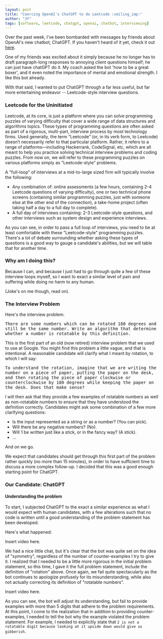 ```yaml
---
layout: post
title: "Coercing OpenAI's ChatGPT to do Leetcode :smiling_imp:"
author: "JY"
tags: [software, leetcode, chatgpt, openai, chatbot, interviewing]
---
```



Over the past week, I've been bombarded with messages by friends about OpenAI's new chatbot, ChatGPT. If you haven't heard of it yet, check it out [here](https://openai.com/blog/chatgpt/).

One of my friends was excited about it simply because he no longer has to draft paragraph-long responses to annoying client questions himself; he can just have chatGPT do it. My coach asked the bot 'how to be a great boxer', and it even noted the importance of mental and emotional strength. I like this bot already.

With that said, I wanted to put ChatGPT through a far less useful, but far more entertaining endeavor -- Leetcode-style interview questions.

### Leetcode for the Uninitiated
Leetcode, at its core, is just a platform where you can solve programming puzzles of varying difficulty that cover a wide range of data structures and algorithms topics. These types of programming questions are often asked as part of a rigorous, multi-part, interview process by most technology firms. Used generally, the term “Leetcode” (or, in its verb form, to Leetcode) doesn’t necessarily refer to that particular platform. Rather, it refers to a range of platforms—including Hackerrank, CodeSignal, etc, which are all meant to help you practice solving technical interview problems and coding puzzles. From now on, we will refer to these programming puzzles on various platforms simply as "Leetcode-style" problems.

A "full-loop" of interviews at a mid-to-large sized firm will typically involve the following:
* Any combination of: online assessments (a few hours, containing 2-4 Leetcode questions of varying difficulty), one or two technical phone screens (containing similar programming puzzles, just with someone else at the other end of the connection), a take-home project (often taking half a day to a full day to complete).
* A full day of interviews containing: 2-3 Leetcode-style questions, and other interviews such as system design and experience interviews.

As you can see, in order to pass a full loop of interviews, you need to be at least comfortable with these "Leetcode-style" programming puzzles. There's a lot of debate surrounding whether asking these types of questions is a good way to gauge a candidate's abilities, but we will table that for another time.

### Why am I doing this?
Because I can, and because I just had to go through quite a few of these interview loops myself, so I want to exact a similar level of pain and suffering while doing no harm to any human.

(Joke's on me though, read on).

### The Interview Problem
Here's the interview problem:

<pre  style="white-space: pre-wrap; word-break: keep-all;">
There are some numbers which can be rotated 180 degrees and still be the same number. Write an algorithm that determine whether a number is rotatable by this definition.
</pre>

This is the first part of an old (now retired) interview problem that we used to use at Google. You might find this problem a little vague, and that is intentional. A reasonable candidate will clarify what I meant by rotation, to which I will say: 

<pre  style="white-space: pre-wrap; word-break: keep-all;">
To understand the rotation, imagine that we are writing the number on a piece of paper, putting the paper on the desk, and then rotating the piece of paper clockwise or counterclockwise by 180 degrees while keeping the paper on the desk. Does that make sense?
</pre>

I will then ask that they provide a few examples of rotatable numbers as well as non-rotatable numbers to ensure that they have understood the definition correctly. Candidates might ask some combination of a few more clarifying questions:
* Is the input represented as a string or as a number? (You can pick).
* Will there be any negative numbers? (No).
* Will 1 be written just like a stick, or in the fancy way? (A stick).
* ...

And on we go.

We expect that candidates should get through this first part of the problem rather quickly (no more than 15 minutes), in order to have sufficient time to discuss a more complex follow-up. I decided that this was a good enough starting point for ChatGPT.


### Our Candidate: ChatGPT
#### Understanding the problem
To start, I subjected ChatGPT to the exact a similar experience as what I would expect with human candidates, with a few alterations such that no code is written until a good understanding of the problem statement has been developed.

Here's what happened:

Insert video here.

We had a nice little chat, but it's clear that the bot was quite set on the idea of "symmetry", regardless of the number of counter-examples I try to give it. I realized that I needed to be a little more rigorous in the initial problem statement, so this time, I gave it the full problem statement, include the definition of "rotation" above. Once again, we fail quite spectacularly as the bot continues to apologize profusely for its misunderstanding, while also not actually correcting its definition of "rotatable numbers".

Insert video here.

As you can see, the bot will adjust its understanding, but fail to provide examples with more than 5 digits that adhere to the problem requirements. At this point, I come to the realization that in addition to providing counter-examples, I needed to tell the bot why the example violated the problem statement. For example, I needed to explicitly state that ```2 is not a rotatable digit because looking at it upside down would give us gibberish```.
